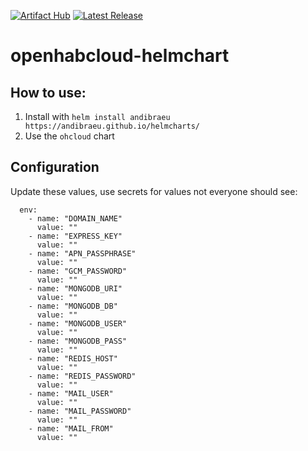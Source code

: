 [![Artifact Hub](https://img.shields.io/endpoint?url=https://artifacthub.io/badge/repository/andibraeu)](https://artifacthub.io/packages/search?repo=andibraeu) [![Latest Release](https://img.shields.io/github/v/release/andibraeu/helmcharts)]()  

# openhabcloud-helmchart

## How to use:

1. Install with `helm install andibraeu https://andibraeu.github.io/helmcharts/`
2. Use the `ohcloud` chart

## Configuration

Update these values, use secrets for values not everyone should see:

```
  env:
    - name: "DOMAIN_NAME"
      value: ""
    - name: "EXPRESS_KEY"
      value: ""
    - name: "APN_PASSPHRASE"
      value: ""
    - name: "GCM_PASSWORD"
      value: ""
    - name: "MONGODB_URI"
      value: ""
    - name: "MONGODB_DB"
      value: ""
    - name: "MONGODB_USER"
      value: ""
    - name: "MONGODB_PASS"
      value: ""
    - name: "REDIS_HOST"
      value: ""
    - name: "REDIS_PASSWORD"
      value: ""
    - name: "MAIL_USER"
      value: ""
    - name: "MAIL_PASSWORD"
      value: ""
    - name: "MAIL_FROM"
      value: ""
```